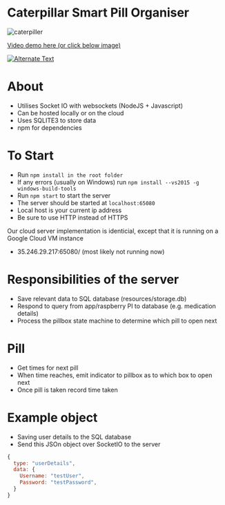 # Caterpillar Smart Pill Organiser

![caterpiller](https://user-images.githubusercontent.com/2521843/136666912-b54d89d2-31ba-4d21-b7b7-3145bbacd0d6.PNG)

[Video demo here (or click below image)](https://www.youtube.com/watch?v=Fv4SDEJEMSU)

[![Alternate Text](https://user-images.githubusercontent.com/2521843/136666958-cae3c5e6-26c8-4876-928f-d6849ac6e0ca.PNG)](https://www.youtube.com/watch?v=Fv4SDEJEMSU)

# About
* Utilises Socket IO with websockets (NodeJS + Javascript)
* Can be hosted locally or on the cloud
* Uses SQLITE3 to store data 
* npm for dependencies 
# To Start
* Run `npm install in the root folder`
* If any errors (usually on Windows) run `npm install --vs2015 -g windows-build-tools`
* Run `npm start` to start the server 
* The server should be started at `localhost:65080`
* Local host is your current ip address
* Be sure to use HTTP instead of HTTPS

Our cloud server implementation is identicial, except that it is running on a Google Cloud VM instance
* 35.246.29.217:65080/ (most likely not running now)



# Responsibilities of the server 
* Save relevant data to SQL database (resources/storage.db)
* Respond to query from app/raspberry PI to database (e.g. medication details)
* Process the pillbox state machine to determine which pill to open next


# Pill
* Get times for next pill 
* When time reaches, emit indicator to pillbox as to which box to open next
* Once pill is taken record time taken

# Example object

* Saving user details to the SQL database
* Send this JSOn object over SocketIO to the server

```js
{
  type: "userDetails",
  data: {
    Username: "testUser",
    Password: "testPassword",
  }
}
```

